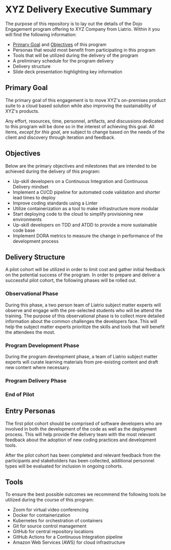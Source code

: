 # XYZ Delivery Executive Summary

The purpose of this repository is to lay out the details of the Dojo Engagement program offering to XYZ Company from Liatrio. Within it you will find the following information:

- [Primary Goal](#primary-goal-of-this-engagement) and [Objectives](#objectives) of this program
- Personas that would most benefit from participating in this program
- Tools that will be utilized during the delivery of the program
- A preliminary schedule for the program delivery
- Delivery structure
- Slide deck presentation highlighting key information

## Primary Goal

The primary goal of this engagement is to move XYZ's on-premises product suite to a cloud based solution while also improving the sustainability of XYZ's products.

Any effort, resources, time, personnel, artifacts, and discussions dedicated to this program will be done so in the interest of achieving this goal. All items, *except for this goal*, are subject to change based on the needs of the client and discovery through iteration and feedback.

## Objectives

Below are the primary objectives and milestones that are intended to be achieved during the delivery of this program:

- Up-skill developers on a Continuous Integration and Continuous Delivery mindset
- Implement a CI/CD pipeline for automated code validation and shorter lead times to deploy
- Improve coding standards using a Linter
- Utilize containerization as a tool to make infrastructure more modular
- Start deploying code to the cloud to simplify provisioning new environments
- Up-skill developers on TDD and ATDD to provide a more sustainable code base
- Implement DORA metrics to measure the change in performance of the development process

## Delivery Structure

A pilot cohort will be utilized in order to limit cost and gather initial feedback on the potential success of the program. In order to prepare and deliver a successful pilot cohort, the following phases will be rolled out.

### Observational Phase

During this phase, a two person team of Liatrio subject matter experts will observe and engage with the pre-selected students who will be attend the training. The purpose of this observational phase is to collect more detailed information about the common challenges the developers face. This will help the subject matter experts prioritize the skills and tools that will benefit the attendees the most.  

### Program Development Phase

During the program development phase, a team of Liatrio subject matter experts will curate learning materials from pre-existing content and draft new content where necessary. 

### Program Delivery Phase

### End of Pilot

## Entry Personas

The first pilot cohort should be comprised of software developers who are involved in both the development of the code as well as the deployment process. This will help provide the delivery team with the most relevant feedback about the adoption of new coding practices and development tools.

After the pilot cohort has been completed and relevant feedback from the participants and stakeholders has been collected, additional personnel types will be evaluated for inclusion in ongoing cohorts. 

## Tools

To ensure the best possible outcomes we recommend the following tools be utilized during the course of this program:

- Zoom for virtual video conferencing
- Docker for containerization
- Kubernetes for orchestration of containers
- Git for source control management
- GitHub for central repository locations
- GitHub Actions for a Continuous Integration pipeline
- Amazon Web Services (AWS) for cloud infrastructure